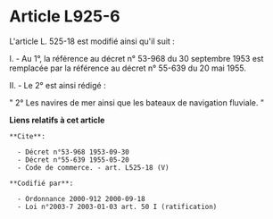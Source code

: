 # Article L925-6

L'article L. 525-18 est modifié ainsi qu'il suit :

I. - Au 1°, la référence au décret n° 53-968 du 30 septembre 1953 est remplacée par la référence au décret n° 55-639 du 20
mai 1955.

II. - Le 2° est ainsi rédigé :

" 2° Les navires de mer ainsi que les bateaux de navigation fluviale. "

**Liens relatifs à cet article**

	**Cite**:

	  - Décret n°53-968 1953-09-30
	  - Décret n°55-639 1955-05-20
	  - Code de commerce. - art. L525-18 (V)

	**Codifié par**:

	  - Ordonnance 2000-912 2000-09-18
	  - Loi n°2003-7 2003-01-03 art. 50 I (ratification)
